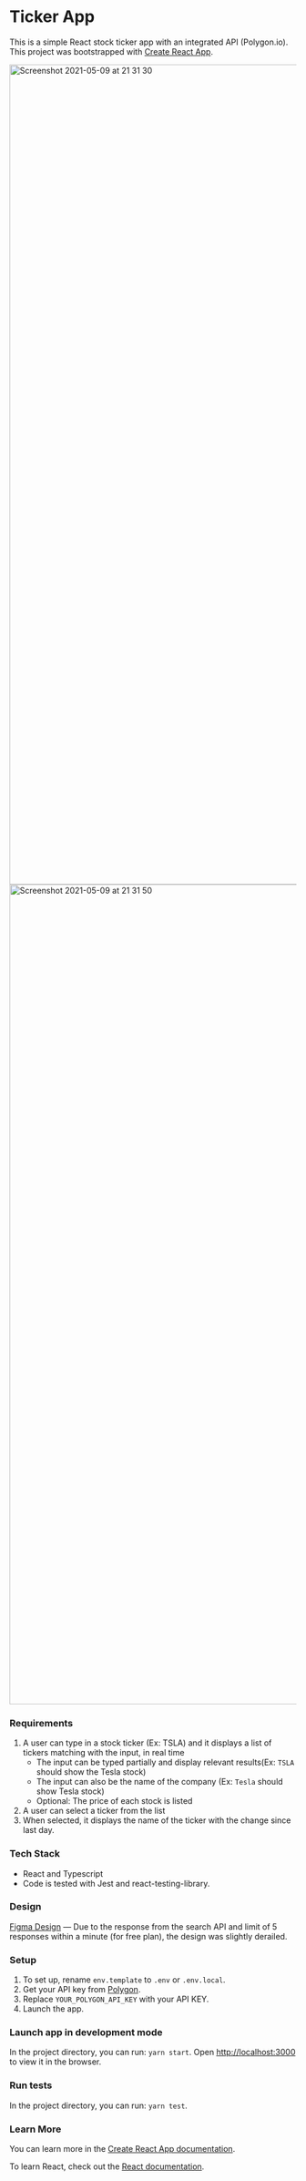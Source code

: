 # Ticker App

This is a simple React stock ticker app with an integrated API (Polygon.io). This project was bootstrapped with [Create React App](https://github.com/facebook/create-react-app).

<img width="1440" alt="Screenshot 2021-05-09 at 21 31 30" src="https://user-images.githubusercontent.com/31304943/117589605-7bdcbb80-b122-11eb-94bc-11f6a21323f1.png">
<img width="1440" alt="Screenshot 2021-05-09 at 21 31 50" src="https://user-images.githubusercontent.com/31304943/117589611-8303c980-b122-11eb-8681-30b1d359ec08.png">


### Requirements

1. A user can type in a stock ticker (Ex: TSLA) and it displays a list of tickers matching with the input, in real time
    - The input can be typed partially and display relevant results(Ex: `TSLA` should show the Tesla stock)
    - The input can also be the name of the company (Ex: `Tesla` should show Tesla stock)
    - Optional: The price of each stock is listed
2. A user can select a ticker from the list
3. When selected, it displays the name of the ticker with the change since last day.

### Tech Stack

- React and Typescript
- Code is tested with Jest and react-testing-library.

### Design

 [Figma Design](https://www.figma.com/file/npYI4Am7sdgzH2VZSVmZYl/Test-Task-Ticker-Impakt) — Due to the response from the search API and limit of 5 responses within a minute (for free plan), the design was slightly derailed.


### Setup
1. To set up, rename `env.template` to `.env` or `.env.local`.
2. Get your API key from [Polygon](https://polygon.io).
3. Replace `YOUR_POLYGON_API_KEY` with your API KEY.
4. Launch the app.

### Launch app in development mode

In the project directory, you can run: `yarn start`. Open [http://localhost:3000](http://localhost:3000) to view it in the browser.

### Run tests

In the project directory, you can run: `yarn test`.
### Learn More

You can learn more in the [Create React App documentation](https://facebook.github.io/create-react-app/docs/getting-started).

To learn React, check out the [React documentation](https://reactjs.org/).
